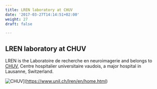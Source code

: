 ```yaml
---
title: LREN laboratory at CHUV
date: '2017-03-27T14:14:51+02:00'
weight: 27
draft: false

---
```


## LREN laboratory at CHUV

LREN is the Laboratoire de recherche en neuroimagerie and belongs to [CHUV](http://www.chuv.ch/), Centre hospitalier
universitaire vaudois, a major hospital in Lausanne, Switzerland.

![CHUV](https://img.shields.io/badge/CHUV-LREN-AF4C64.svg)](https://www.unil.ch/lren/en/home.html)

<a frameborder="0" data-theme="light" data-layers="1,2,3,4" data-stack-embed="true" href="https://dashboard.cauldron.io/app/kibana#/dashboard/Overview?_g=(filters:!((%27$$hashKey%27:%27object:78%27,%27$state%27:(store:globalState),meta:(alias:!n,disabled:!f,index:git,key:project,negate:!f,value:lren-chuv),query:(match:(project:(query:lren-chuv,type:phrase))))),refreshInterval:(display:Off,pause:!f,value:0),time:(from:now-1y,mode:quick,to:now))&_a=(filters:!(),options:(darkTheme:!f),panels:!((col:10,id:GitGithubRepos,panelIndex:2,row:5,size_x:3,size_y:5,title:%27Top%20Repositories%27,type:visualization),(col:1,id:github_authors_map,panelIndex:13,row:10,size_x:6,size_y:7,title:%27Submitters%20(Issues%20%26%20Pull%20Requests)%27,type:visualization),(col:4,id:gitgithub_evolution_authors,panelIndex:14,row:8,size_x:3,size_y:2,title:Authors,type:visualization),(col:1,id:gitgithub_git_authors,panelIndex:16,row:6,size_x:3,size_y:4,title:%27Top%20Authors%27,type:visualization),(col:4,id:github_issues_evolutionary,panelIndex:17,row:2,size_x:6,size_y:2,title:Issues,type:visualization),(col:4,id:github_pullrequests_pullrequests,panelIndex:18,row:4,size_x:6,size_y:2,title:%27Pull%20Request%27,type:visualization),(col:4,id:git_evolution_commits,panelIndex:19,row:6,size_x:3,size_y:2,title:Commits,type:visualization),(col:7,id:git_commits_timezone,panelIndex:20,row:8,size_x:3,size_y:2,title:%27Commits%20by%20Timezone%27,type:visualization),(col:7,id:github_assignees_map,panelIndex:21,row:10,size_x:6,size_y:7,title:%27Assignees%20(Issues%20%26%20Pull%20Requests)%27,type:visualization),(col:10,id:gitgithub_domains,panelIndex:23,row:2,size_x:3,size_y:3,title:Domains,type:visualization),(col:7,id:git_added_vs_removed_lines,panelIndex:24,row:6,size_x:3,size_y:2,title:%27Added%20Vs%20Removed%20Lines%27,type:visualization),(col:1,id:github_issues_pull_requests_authors,panelIndex:25,row:2,size_x:3,size_y:4,title:%27Top%20Submitters%20(Issues%20%26%20PRs)%27,type:visualization),(col:1,id:overview_doc,panelIndex:26,row:1,size_x:12,size_y:1,title:%27Welcome!!%27,type:visualization)),query:(query_string:(analyze_wildcard:!t,query:%27*%27)),title:Overview,uiState:(P-13:(mapCenter:!(14.604847155053898,0),title:%27Submitters%20(Issues%20%26%20Pull%20Requests)%27),P-14:(title:Authors,vis:(legendOpen:!f)),P-16:(title:%27Top%20Authors%27,vis:(params:(sort:(columnIndex:!n,direction:!n)))),P-17:(title:Issues),P-18:(title:%27Pull%20Request%27),P-19:(title:Commits,vis:(legendOpen:!f)),P-2:(title:%27Top%20Repositories%27,vis:(params:(sort:(columnIndex:!n,direction:!n)))),P-20:(title:%27Commits%20by%20Timezone%27,vis:(legendOpen:!f)),P-21:(mapCenter:!(9.44906182688142,0),title:%27Assignees%20(Issues%20%26%20Pull%20Requests)%27),P-23:(title:Domains),P-24:(title:%27Added%20Vs%20Removed%20Lines%27,vis:(legendOpen:!f)),P-25:(title:%27Top%20Submitters%20(Issues%20%26%20PRs)%27,vis:(params:(sort:(columnIndex:!n,direction:!n)))),P-26:(title:%27Welcome!!%27)))" charset="utf-8"></script>

